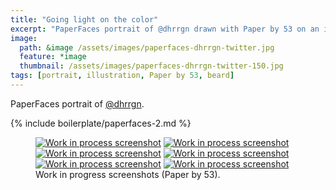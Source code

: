 ```yaml
---
title: "Going light on the color"
excerpt: "PaperFaces portrait of @dhrrgn drawn with Paper by 53 on an iPad."
image: 
  path: &image /assets/images/paperfaces-dhrrgn-twitter.jpg 
  feature: *image
  thumbnail: /assets/images/paperfaces-dhrrgn-twitter-150.jpg
tags: [portrait, illustration, Paper by 53, beard]
---
```


PaperFaces portrait of [@dhrrgn](http://twitter.com/dhrrgn).

{% include boilerplate/paperfaces-2.md %}

<figure class="half">
	<a href="/assets/images/paperfaces-dhrrgn-process-1-lg.jpg"><img src="/assets/images/paperfaces-dhrrgn-process-1-600.jpg" alt="Work in process screenshot"></a>
	<a href="/assets/images/paperfaces-dhrrgn-process-2-lg.jpg"><img src="/assets/images/paperfaces-dhrrgn-process-2-600.jpg" alt="Work in process screenshot"></a>
	<a href="/assets/images/paperfaces-dhrrgn-process-3-lg.jpg"><img src="/assets/images/paperfaces-dhrrgn-process-3-600.jpg" alt="Work in process screenshot"></a>
	<a href="/assets/images/paperfaces-dhrrgn-process-4-lg.jpg"><img src="/assets/images/paperfaces-dhrrgn-process-4-600.jpg" alt="Work in process screenshot"></a>
	<a href="/assets/images/paperfaces-dhrrgn-process-5-lg.jpg"><img src="/assets/images/paperfaces-dhrrgn-process-5-600.jpg" alt="Work in process screenshot"></a>
	<a href="/assets/images/paperfaces-dhrrgn-process-6-lg.jpg"><img src="/assets/images/paperfaces-dhrrgn-process-6-600.jpg" alt="Work in process screenshot"></a>
	<figcaption>Work in progress screenshots (Paper by 53).</figcaption>
</figure>
